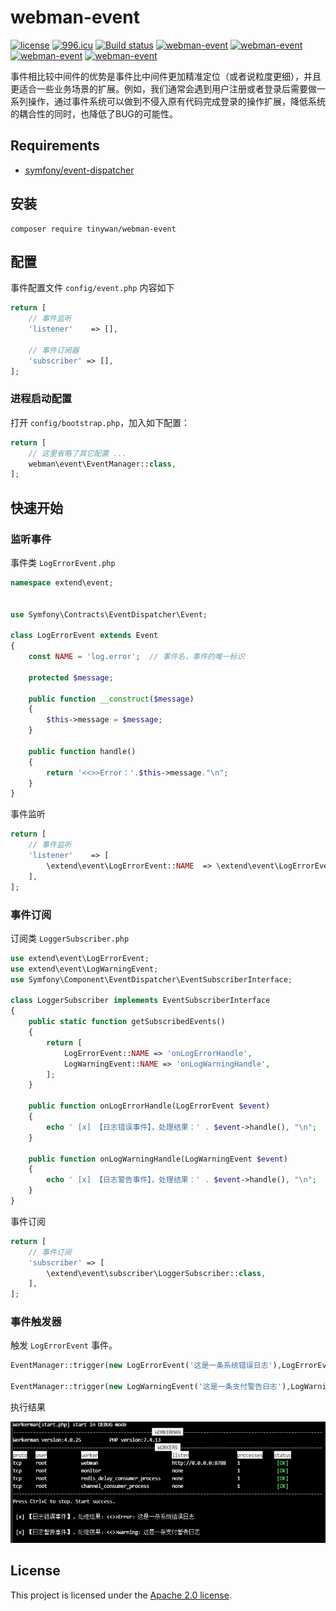 # webman-event

[![license](https://img.shields.io/github/license/Tinywan/webman-event)]()
[![996.icu](https://img.shields.io/badge/link-996.icu-red.svg)](https://996.icu)
[![Build status](https://github.com/Tinywan/dnmp/workflows/CI/badge.svg)]()
[![webman-event](https://img.shields.io/github/v/release/tinywan/webman-event?include_prereleases)]()
[![webman-event](https://img.shields.io/badge/build-passing-brightgreen.svg)]()
[![webman-event](https://img.shields.io/github/last-commit/tinywan/webman-event/main)]()
[![webman-event](https://img.shields.io/github/v/tag/tinywan/webman-event?color=ff69b4)]()

事件相比较中间件的优势是事件比中间件更加精准定位（或者说粒度更细），并且更适合一些业务场景的扩展。例如，我们通常会遇到用户注册或者登录后需要做一系列操作，通过事件系统可以做到不侵入原有代码完成登录的操作扩展，降低系统的耦合性的同时，也降低了BUG的可能性。

## Requirements

- [symfony/event-dispatcher](https://github.com/symfony/event-dispatcher)

## 安装

```shell script
composer require tinywan/webman-event
```
## 配置 

事件配置文件 `config/event.php` 内容如下

```php
return [
    // 事件监听
    'listener'    => [],

    // 事件订阅器
    'subscriber' => [],
];
```
### 进程启动配置

打开 `config/bootstrap.php`，加入如下配置：

```php
return [
    // 这里省略了其它配置 ...
    webman\event\EventManager::class,
];
```
## 快速开始

### 监听事件

事件类 `LogErrorEvent.php`

```php
namespace extend\event;


use Symfony\Contracts\EventDispatcher\Event;

class LogErrorEvent extends Event
{
    const NAME = 'log.error';  // 事件名，事件的唯一标识

    protected $message;

    public function __construct($message)
    {
        $this->message = $message;
    }

    public function handle()
    {
        return '<<>>Error：'.$this->message."\n";
    }
}
```

事件监听
```php
return [
    // 事件监听
    'listener'    => [
        \extend\event\LogErrorEvent::NAME  => \extend\event\LogErrorEvent::class,
    ],
];
```

### 事件订阅

订阅类 `LoggerSubscriber.php`

```php
use extend\event\LogErrorEvent;
use extend\event\LogWarningEvent;
use Symfony\Component\EventDispatcher\EventSubscriberInterface;

class LoggerSubscriber implements EventSubscriberInterface
{
    public static function getSubscribedEvents()
    {
        return [
            LogErrorEvent::NAME => 'onLogErrorHandle',
            LogWarningEvent::NAME => 'onLogWarningHandle',
        ];
    }

    public function onLogErrorHandle(LogErrorEvent $event)
    {
        echo ' [x] 【日志错误事件】，处理结果：' . $event->handle(), "\n";
    }

    public function onLogWarningHandle(LogWarningEvent $event)
    {
        echo ' [x] 【日志警告事件】，处理结果：' . $event->handle(), "\n";
    }
}
```

事件订阅
```php
return [
    // 事件订阅
    'subscriber' => [
        \extend\event\subscriber\LoggerSubscriber::class,
    ],
];
```

### 事件触发器

触发 `LogErrorEvent` 事件。

```php
EventManager::trigger(new LogErrorEvent('这是一条系统错误日志'),LogErrorEvent::NAME);

EventManager::trigger(new LogWarningEvent('这是一条支付警告日志'),LogWarningEvent::NAME);
```

执行结果

![打印结果](./trigger.png)

## License

This project is licensed under the [Apache 2.0 license](LICENSE).
